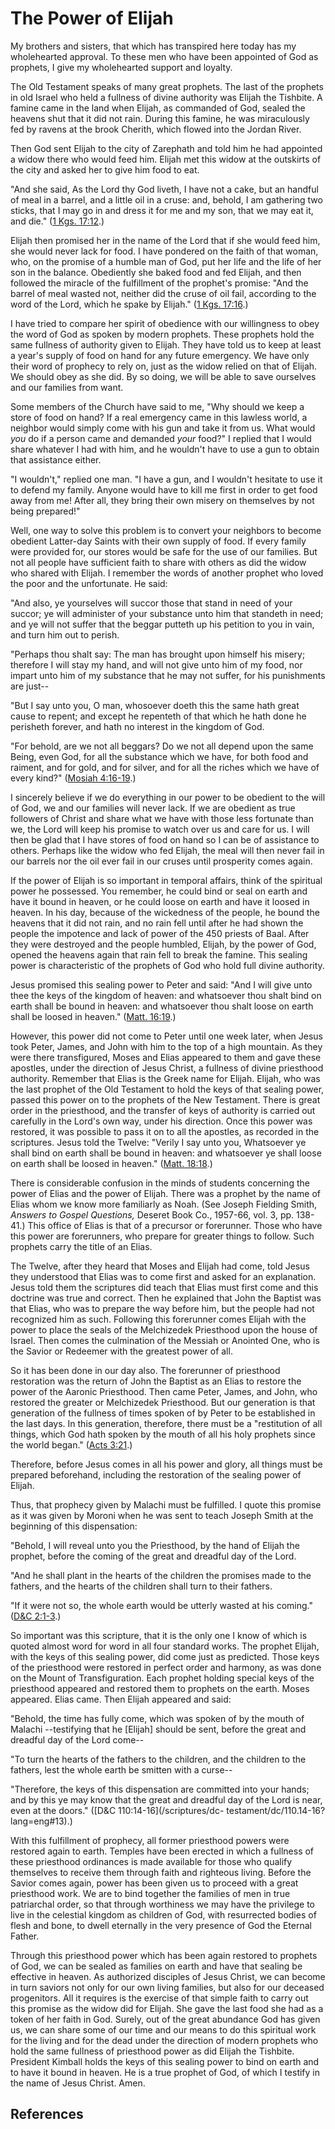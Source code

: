 # The Power of Elijah

My brothers and sisters, that which has transpired here today has my
wholehearted approval. To these men who have been appointed of God as
prophets, I give my wholehearted support and loyalty.

The Old Testament speaks of many great prophets. The last of the prophets in
old Israel who held a fullness of divine authority was Elijah the Tishbite. A
famine came in the land when Elijah, as commanded of God, sealed the heavens
shut that it did not rain. During this famine, he was miraculously fed by
ravens at the brook Cherith, which flowed into the Jordan River.

Then God sent Elijah to the city of Zarephath and told him he had appointed a
widow there who would feed him. Elijah met this widow at the outskirts of the
city and asked her to give him food to eat.

"And she said, As the Lord thy God liveth, I have not a cake, but an handful
of meal in a barrel, and a little oil in a cruse: and, behold, I am gathering
two sticks, that I may go in and dress it for me and my son, that we may eat
it, and die." ([1 Kgs. 17:12](/scriptures/ot/1-kgs/17.12?lang=eng#11).)

Elijah then promised her in the name of the Lord that if she would feed him,
she would never lack for food. I have pondered on the faith of that woman,
who, on the promise of a humble man of God, put her life and the life of her
son in the balance. Obediently she baked food and fed Elijah, and then
followed the miracle of the fulfillment of the prophet's promise: "And the
barrel of meal wasted not, neither did the cruse of oil fail, according to the
word of the Lord, which he spake by Elijah." ([1 Kgs.
17:16](/scriptures/ot/1-kgs/17.16?lang=eng#15).)

I have tried to compare her spirit of obedience with our willingness to obey
the word of God as spoken by modern prophets. These prophets hold the same
fullness of authority given to Elijah. They have told us to keep at least a
year's supply of food on hand for any future emergency. We have only their
word of prophecy to rely on, just as the widow relied on that of Elijah. We
should obey as she did. By so doing, we will be able to save ourselves and our
families from want.

Some members of the Church have said to me, "Why should we keep a store of
food on hand? If a real emergency came in this lawless world, a neighbor would
simply come with his gun and take it from us. What would _you_ do if a person
came and demanded _your_ food?" I replied that I would share whatever I had
with him, and he wouldn't have to use a gun to obtain that assistance either.

"I wouldn't," replied one man. "I have a gun, and I wouldn't hesitate to use
it to defend my family. Anyone would have to kill me first in order to get
food away from me! After all, they bring their own misery on themselves by not
being prepared!"

Well, one way to solve this problem is to convert your neighbors to become
obedient Latter-day Saints with their own supply of food. If every family were
provided for, our stores would be safe for the use of our families. But not
all people have sufficient faith to share with others as did the widow who
shared with Elijah. I remember the words of another prophet who loved the poor
and the unfortunate. He said:

"And also, ye yourselves will succor those that stand in need of your succor;
ye will administer of your substance unto him that standeth in need; and ye
will not suffer that the beggar putteth up his petition to you in vain, and
turn him out to perish.

"Perhaps thou shalt say: The man has brought upon himself his misery;
therefore I will stay my hand, and will not give unto him of my food, nor
impart unto him of my substance that he may not suffer, for his punishments
are just--

"But I say unto you, O man, whosoever doeth this the same hath great cause to
repent; and except he repenteth of that which he hath done he perisheth
forever, and hath no interest in the kingdom of God.

"For behold, are we not all beggars? Do we not all depend upon the same Being,
even God, for all the substance which we have, for both food and raiment, and
for gold, and for silver, and for all the riches which we have of every kind?"
([Mosiah 4:16-19](/scriptures/bofm/mosiah/4.16-19?lang=eng#15).)

I sincerely believe if we do everything in our power to be obedient to the
will of God, we and our families will never lack. If we are obedient as true
followers of Christ and share what we have with those less fortunate than we,
the Lord will keep his promise to watch over us and care for us. I will then
be glad that I have stores of food on hand so I can be of assistance to
others. Perhaps like the widow who fed Elijah, the meal will then never fail
in our barrels nor the oil ever fail in our cruses until prosperity comes
again.

If the power of Elijah is so important in temporal affairs, think of the
spiritual power he possessed. You remember, he could bind or seal on earth and
have it bound in heaven, or he could loose on earth and have it loosed in
heaven. In his day, because of the wickedness of the people, he bound the
heavens that it did not rain, and no rain fell until after he had shown the
people the impotence and lack of power of the 450 priests of Baal. After they
were destroyed and the people humbled, Elijah, by the power of God, opened the
heavens again that rain fell to break the famine. This sealing power is
characteristic of the prophets of God who hold full divine authority.

Jesus promised this sealing power to Peter and said: "And I will give unto
thee the keys of the kingdom of heaven: and whatsoever thou shalt bind on
earth shall be bound in heaven: and whatsoever thou shalt loose on earth shall
be loosed in heaven." ([Matt. 16:19](/scriptures/nt/matt/16.19?lang=eng#18).)

However, this power did not come to Peter until one week later, when Jesus
took Peter, James, and John with him to the top of a high mountain. As they
were there transfigured, Moses and Elias appeared to them and gave these
apostles, under the direction of Jesus Christ, a fullness of divine priesthood
authority. Remember that Elias is the Greek name for Elijah. Elijah, who was
the last prophet of the Old Testament to hold the keys of that sealing power,
passed this power on to the prophets of the New Testament. There is great
order in the priesthood, and the transfer of keys of authority is carried out
carefully in the Lord's own way, under his direction. Once this power was
restored, it was possible to pass it on to all the apostles, as recorded in
the scriptures. Jesus told the Twelve: "Verily I say unto you, Whatsoever ye
shall bind on earth shall be bound in heaven: and whatsoever ye shall loose on
earth shall be loosed in heaven." ([Matt.
18:18](/scriptures/nt/matt/18.18?lang=eng#17).)

There is considerable confusion in the minds of students concerning the power
of Elias and the power of Elijah. There was a prophet by the name of Elias
whom we know more familiarly as Noah. (See Joseph Fielding Smith, _Answers to
Gospel Questions,_ Deseret Book Co., 1957-66, vol. 3, pp. 138-41.) This office
of Elias is that of a precursor or forerunner. Those who have this power are
forerunners, who prepare for greater things to follow. Such prophets carry the
title of an Elias.

The Twelve, after they heard that Moses and Elijah had come, told Jesus they
understood that Elias was to come first and asked for an explanation. Jesus
told them the scriptures did teach that Elias must first come and this
doctrine was true and correct. Then he explained that John the Baptist was
that Elias, who was to prepare the way before him, but the people had not
recognized him as such. Following this forerunner comes Elijah with the power
to place the seals of the Melchizedek Priesthood upon the house of Israel.
Then comes the culmination of the Messiah or Anointed One, who is the Savior
or Redeemer with the greatest power of all.

So it has been done in our day also. The forerunner of priesthood restoration
was the return of John the Baptist as an Elias to restore the power of the
Aaronic Priesthood. Then came Peter, James, and John, who restored the greater
or Melchizedek Priesthood. But our generation is that generation of the
fullness of times spoken of by Peter to be established in the last days. In
this generation, therefore, there must be a "restitution of all things, which
God hath spoken by the mouth of all his holy prophets since the world began."
([Acts 3:21](/scriptures/nt/acts/3.21?lang=eng#20).)

Therefore, before Jesus comes in all his power and glory, all things must be
prepared beforehand, including the restoration of the sealing power of Elijah.

Thus, that prophecy given by Malachi must be fulfilled. I quote this promise
as it was given by Moroni when he was sent to teach Joseph Smith at the
beginning of this dispensation:

"Behold, I will reveal unto you the Priesthood, by the hand of Elijah the
prophet, before the coming of the great and dreadful day of the Lord.

"And he shall plant in the hearts of the children the promises made to the
fathers, and the hearts of the children shall turn to their fathers.

"If it were not so, the whole earth would be utterly wasted at his coming."
([D&amp;C 2:1-3](/scriptures/dc-testament/dc/2.1-3?lang=eng#0).)

So important was this scripture, that it is the only one I know of which is
quoted almost word for word in all four standard works. The prophet Elijah,
with the keys of this sealing power, did come just as predicted. Those keys of
the priesthood were restored in perfect order and harmony, as was done on the
Mount of Transfiguration. Each prophet holding special keys of the priesthood
appeared and restored them to prophets on the earth. Moses appeared. Elias
came. Then Elijah appeared and said:

"Behold, the time has fully come, which was spoken of by the mouth of Malachi
--testifying that he [Elijah] should be sent, before the great and dreadful
day of the Lord come--

"To turn the hearts of the fathers to the children, and the children to the
fathers, lest the whole earth be smitten with a curse--

"Therefore, the keys of this dispensation are committed into your hands; and
by this ye may know that the great and dreadful day of the Lord is near, even
at the doors." ([D&amp;C 110:14-16](/scriptures/dc-
testament/dc/110.14-16?lang=eng#13).)

With this fulfillment of prophecy, all former priesthood powers were restored
again to earth. Temples have been erected in which a fullness of these
priesthood ordinances is made available for those who qualify themselves to
receive them through faith and righteous living. Before the Savior comes
again, power has been given us to proceed with a great priesthood work. We are
to bind together the families of men in true patriarchal order, so that
through worthiness we may have the privilege to live in the celestial kingdom
as children of God, with resurrected bodies of flesh and bone, to dwell
eternally in the very presence of God the Eternal Father.

Through this priesthood power which has been again restored to prophets of
God, we can be sealed as families on earth and have that sealing be effective
in heaven. As authorized disciples of Jesus Christ, we can become in turn
saviors not only for our own living families, but also for our deceased
progenitors. All it requires is the exercise of that simple faith to carry out
this promise as the widow did for Elijah. She gave the last food she had as a
token of her faith in God. Surely, out of the great abundance God has given
us, we can share some of our time and our means to do this spiritual work for
the living and for the dead under the direction of modern prophets who hold
the same fullness of priesthood power as did Elijah the Tishbite. President
Kimball holds the keys of this sealing power to bind on earth and to have it
bound in heaven. He is a true prophet of God, of which I testify in the name
of Jesus Christ. Amen.

## References

